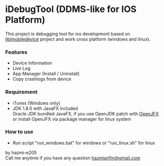 # iDebugTool (DDMS-like for IOS Platform)
This project is debugging tool for ios developmont based on [libimobiledevice](https://github.com/libimobiledevice-win32/libimobiledevice-vs) project and work cross platform (windows and linux).


### Features
+ Device Information
+ Live Log
+ App Manager (Install / Uninstall)
+ Copy crashlogs from device


### Requirement
+ iTunes (Windows only)
+ JDK 1.8.0 with JavaFX included
<br>Oracle JDK bundled JavaFX, if you use OpenJDK patch with [OpenJFX](https://github.com/scoop-software/openjfx-win/releases/download/openjfx-v8u202-b02/openjfx-sdk-8u202-b02.zip) or install OpenJFX via package manager for linux system


### How to use
+ Run script "run_windows.bat" for windows or "run_linux.sh" for linux


by hazmi-e205
<br>Call me anytime if you have any question hazmiarifin@gmail.com
